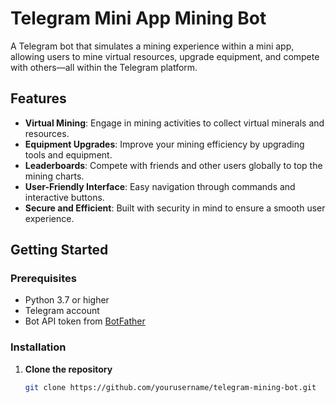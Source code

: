 # Telegram Mini App Mining Bot

A Telegram bot that simulates a mining experience within a mini app, allowing users to mine virtual resources, upgrade equipment, and compete with others—all within the Telegram platform.

## Features

- **Virtual Mining**: Engage in mining activities to collect virtual minerals and resources.
- **Equipment Upgrades**: Improve your mining efficiency by upgrading tools and equipment.
- **Leaderboards**: Compete with friends and other users globally to top the mining charts.
- **User-Friendly Interface**: Easy navigation through commands and interactive buttons.
- **Secure and Efficient**: Built with security in mind to ensure a smooth user experience.

## Getting Started

### Prerequisites

- Python 3.7 or higher
- Telegram account
- Bot API token from [BotFather](https://core.telegram.org/bots#6-botfather)

### Installation

1. **Clone the repository**

   ```bash
   git clone https://github.com/yourusername/telegram-mining-bot.git

